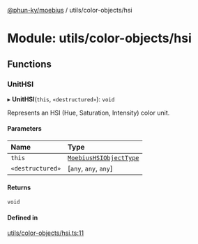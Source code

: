 [@phun-ky/moebius](../README.md) / utils/color-objects/hsi

# Module: utils/color-objects/hsi

## Functions

### UnitHSI

▸ **UnitHSI**(`this`, `«destructured»`): `void`

Represents an HSI (Hue, Saturation, Intensity) color unit.

#### Parameters

| Name | Type |
| :------ | :------ |
| `this` | [`MoebiusHSIObjectType`](types.md#moebiushsiobjecttype) |
| `«destructured»` | [`any`, `any`, `any`] |

#### Returns

`void`

#### Defined in

[utils/color-objects/hsi.ts:11](https://github.com/phun-ky/moebius/blob/main/src/utils/color-objects/hsi.ts#L11)
